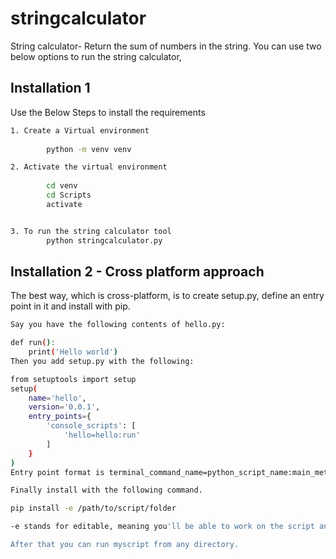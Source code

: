 # stringcalculator
String calculator- Return the sum of numbers in the string. You can use two below options to run the string calculator,

## Installation 1

Use the Below Steps to install the requirements

```bash
1. Create a Virtual environment
		
		python -m venv venv

2. Activate the virtual environment
		
		cd venv
		cd Scripts
		activate


3. To run the string calculator tool
		python stringcalculator.py

```
## Installation 2 - Cross platform approach

The best way, which is cross-platform, is to create setup.py, define an entry point in it and install with pip.

```bash
Say you have the following contents of hello.py:

def run():
    print('Hello world')
Then you add setup.py with the following:

from setuptools import setup
setup(
    name='hello',
    version='0.0.1',
    entry_points={
        'console_scripts': [
            'hello=hello:run'
        ]
    }
)
Entry point format is terminal_command_name=python_script_name:main_method_name

Finally install with the following command.

pip install -e /path/to/script/folder

-e stands for editable, meaning you'll be able to work on the script and invoke the latest version without need to reinstall

After that you can run myscript from any directory.
```
